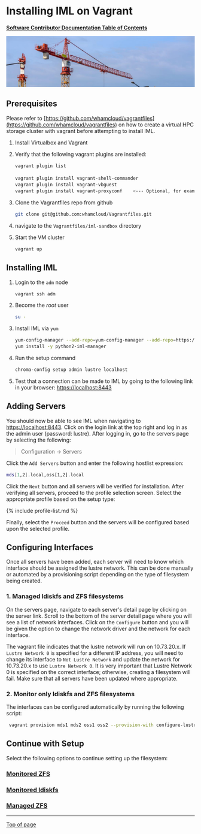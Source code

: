 # Installing IML on Vagrant

[**Software Contributor Documentation Table of Contents**](cd_TOC.md)

![clustre](md_Graphics/installing_sm.jpg)

## Prerequisites

Please refer to [https://github.com/whamcloud/vagrantfiles](https://github.com/whamcloud/vagrantfiles) on how to create a virtual HPC storage cluster with vagrant before attempting to install IML.

1. Install Virtualbox and Vagrant

1. Verify that the following vagrant plugins are installed:

    ```bash
    vagrant plugin list

    vagrant plugin install vagrant-shell-commander
    vagrant plugin install vagrant-vbguest
    vagrant plugin install vagrant-proxyconf    <--- Optional, for example, this may be needed if behind corporate firewall.
    ```

1. Clone the Vagrantfiles repo from github

    ```bash
    git clone git@github.com:whamcloud/Vagrantfiles.git
    ```

1. navigate to the `Vagrantfiles/iml-sandbox` directory

1. Start the VM cluster

    ```bash
    vagrant up
    ```

## Installing IML

1. Login to the `adm` node

    ```bash
    vagrant ssh adm
    ```

1. Become the _root_ user

    ```bash
    su -
    ```

1. Install IML via `yum`

    ```bash
    yum-config-manager --add-repo=yum-config-manager --add-repo=https://raw.githubusercontent.com/whamcloud/integrated-manager-for-lustre/master/chroma_support.repo
    yum install -y python2-iml-manager
    ```

1. Run the setup command

    ```bash
    chroma-config setup admin lustre localhost
    ```

1. Test that a connection can be made to IML by going to the following link in your browser: [https://localhost:8443](https://localhost:8443)

## Adding Servers

You should now be able to see IML when navigating to [https://localhost:8443](https://localhost:8443). Click on the login link at the top right and log in as the admin user (password: lustre). After logging in, go to the servers page by selecting the following:

> Configuration -> Servers

Click the `Add Servers` button and enter the following hostlist expression:

```bash
mds[1,2].local,oss[1,2].local
```

Click the `Next` button and all servers will be verified for installation. After verifying all servers, proceed to the profile selection screen. Select the appropriate profile based on the setup type:

{% include profile-list.md %}

Finally, select the `Proceed` button and the servers will be configured based upon the selected profile.

## Configuring Interfaces

Once all servers have been added, each server will need to know which interface should be assigned the lustre network. This can be done manually or automated by a provisioning script depending on the type of filesystem being created.

### 1. Managed ldiskfs and ZFS filesystems

On the servers page, navigate to each server's detail page by clicking on the server link. Scroll to the bottom of the server detail page where you will see a list of network interfaces. Click on the `Configure` button and you will be given the option to change the network driver and the network for each interface.

The vagrant file indicates that the lustre network will run on 10.73.20.x. If `Lustre Network 0` is specified for a different IP address, you will need to change its interface to `Not Lustre Network` and update the network for 10.73.20.x to use `Lustre Network 0`. It is very important that Lustre Network 0 is specified on the correct interface; otherwise, creating a filesystem will fail. Make sure that all servers have been updated where appropriate.

### 2. Monitor only ldiskfs and ZFS filesystems

The interfaces can be configured automatically by running the following script:

```bash
 vagrant provision mds1 mds2 oss1 oss2 --provision-with configure-lustre-network
```

## Continue with Setup

Select the following options to continue setting up the filesystem:

### [Monitored ZFS](cd_Monitored_Only_ZFS.md)

### [Monitored ldiskfs](cd_Monitored_Only_ldiskfs.md)

### [Managed ZFS](cd_Managed_ZFS.md)

---

[Top of page](#installing-iml-on-vagrant)
